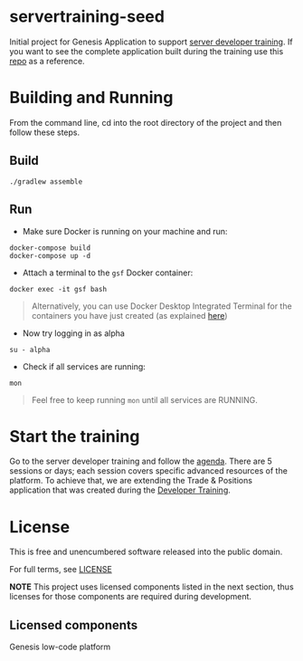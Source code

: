 # servertraining-seed

Initial project for Genesis Application to support [server developer training](https://docs.genesis.global/secure/getting-started/server_training/ssdt-intro/). If you want to see the complete application built during the training use this [repo](https://github.com/genesiscommunitysuccess/servertraining-alpha) as a reference.

# Building and Running
From the command line, cd into the root directory of the project and then follow these steps.

## Build
```shell
./gradlew assemble
```

## Run
* Make sure Docker is running on your machine and run:
```shell
docker-compose build
docker-compose up -d
```

* Attach a terminal to the `gsf` Docker container:
```shell
docker exec -it gsf bash
```
> Alternatively, you can use Docker Desktop Integrated Terminal for the containers you have just created (as explained [here](https://www.docker.com/blog/integrated-terminal-for-running-containers-extended-integration-with-containerd-and-more-in-docker-desktop-4-12/))

* Now try logging in as alpha 
```shell
su - alpha
```

* Check if all services are running:
```shell
mon
```
> Feel free to keep running `mon` until all services are RUNNING.

# Start the training 

Go to the server developer training and follow the [agenda](https://docs.genesis.global/secure/getting-started/server_training/ssdt-intro/#programme). There are 5 sessions or days; each session covers specific advanced resources of the platform. To achieve that, we are extending the Trade & Positions application that was created during the [Developer Training](https://docs.genesis.global/secure/getting-started/developer-training/training-intro/).

# License

This is free and unencumbered software released into the public domain.

For full terms, see [LICENSE](./LICENSE)

**NOTE** This project uses licensed components listed in the next section, thus licenses for those components are required during development.

## Licensed components
Genesis low-code platform
